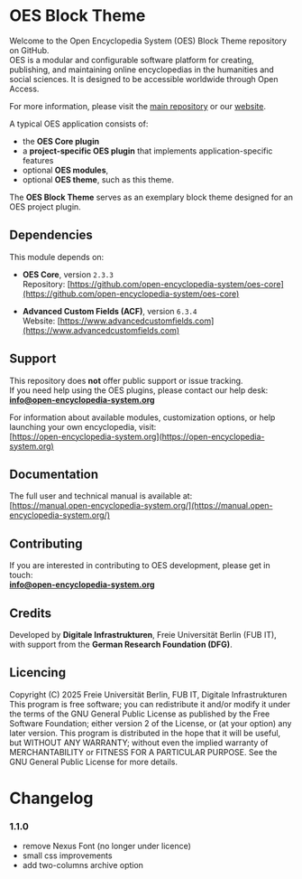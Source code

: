 # OES Block Theme
Welcome to the Open Encyclopedia System (OES) Block Theme repository on GitHub.  
OES is a modular and configurable software platform for creating, publishing, and maintaining online encyclopedias in the humanities and social sciences. It is designed to be accessible worldwide through Open Access.

For more information, please visit the [main repository](https://github.com/open-encyclopedia-system) or our [website](https://open-encyclopedia-system.org).

A typical OES application consists of:
- the **OES Core plugin**
- a **project-specific OES plugin** that implements application-specific features
- optional **OES modules**, 
- optional **OES theme**, such as this theme.

The **OES Block Theme** serves as an exemplary block theme designed for an OES project plugin.

## Dependencies
This module depends on:

- **OES Core**, version `2.3.3`  
  Repository: [https://github.com/open-encyclopedia-system/oes-core](https://github.com/open-encyclopedia-system/oes-core)

- **Advanced Custom Fields (ACF)**, version `6.3.4`  
  Website: [https://www.advancedcustomfields.com](https://www.advancedcustomfields.com)

## Support
This repository does **not** offer public support or issue tracking.  
If you need help using the OES plugins, please contact our help desk:  
**info@open-encyclopedia-system.org**

For information about available modules, customization options, or help launching your own encyclopedia, visit:  
[https://open-encyclopedia-system.org](https://open-encyclopedia-system.org)

## Documentation
The full user and technical manual is available at:  
[https://manual.open-encyclopedia-system.org/](https://manual.open-encyclopedia-system.org/)

## Contributing
If you are interested in contributing to OES development, please get in touch:  
**info@open-encyclopedia-system.org**

## Credits
Developed by **Digitale Infrastrukturen**, Freie Universität Berlin (FUB IT),  
with support from the **German Research Foundation (DFG)**.

## Licencing
Copyright (C) 2025
Freie Universität Berlin, FUB IT, Digitale Infrastrukturen
This program is free software; you can redistribute it and/or modify it under the terms of the GNU General Public
License as published by the Free Software Foundation; either version 2 of the License, or (at your option) any later
version.
This program is distributed in the hope that it will be useful, but WITHOUT ANY WARRANTY; without even the implied
warranty of MERCHANTABILITY or FITNESS FOR A PARTICULAR PURPOSE.  See the GNU General Public License for more details.

# Changelog

### 1.1.0
- remove Nexus Font (no longer under licence)
- small css improvements
- add two-columns archive option